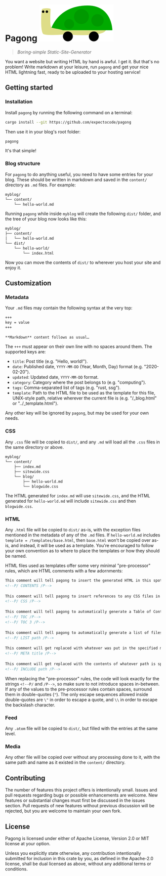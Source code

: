 # Pagong ![pagong's logo](logo.svg)

> *Boring-simple Static-Site-Generator*

You want a website but writing HTML by hand is awful. I get it. But that's no problem! Write markdown at your leisure, run `pagong` and get your nice HTML lightning fast, ready to be uploaded to your hosting service!

## Getting started

### Installation

Install `pagong` by running the following command on a terminal:

```sh
cargo install --git https://github.com/expectocode/pagong
```

Then use it in your blog's root folder:

```sh
pagong
```

It's that simple!

### Blog structure

For `pagong` to do anything useful, you need to have some entries for your blog. These should be written in markdown and saved in the `content/` directory as `.md` files. For example:

```
myblog/
└── content/
    └── hello-world.md
```

Running `pagong` while inside `myblog` will create the following `dist/` folder, and the tree of your blog now looks like this:

```
myblog/
├── content/
│   └── hello-world.md
└── dist/
    └── hello-world/
        └── index.html
```

Now you can move the contents of `dist/` to wherever you host your site and enjoy it.

## Customization

### Metadata

Your `.md` files may contain the following syntax at the very top:

```
+++
key = value
+++

**Markdown** content follows as usual…
```

The `+++` must appear on their own line with no spaces around them. The supported keys are:

* `title`: Post title (e.g. "Hello, world!").
* `date`: Published date, `YYYY-MM-DD` (Year, Month, Day) format (e.g. "2020-02-20").
* `updated`: Updated date, `YYYY-MM-DD` format.
* `category`: Category where the post belongs to (e.g. "computing").
* `tags`: Comma-separated list of tags (e.g. "rust, ssg").
* `template`: Path to the HTML file to be used as the template for this file, UNIX-style path, relative wherever the current file is (e.g. "/_blog.html" or "../_template.html").

Any other key will be ignored by `pagong`, but may be used for your own needs.

### CSS

Any `.css` file will be copied to `dist/`, and any `.md` will load all the `.css` files in the same directory or above.

```
myblog/
└── content/
    ├── index.md
    ├── sitewide.css
    └── blog/
        ├── hello-world.md
        └── blogwide.css
```

The HTML generated for `index.md` will use `sitewide.css`, and the HTML generated for `hello-world.md` will include `sitewide.css` and then `blogwide.css`.

### HTML

Any `.html` file will be copied to `dist/` as-is, with the exception files mentioned in the metadata of any of the `.md` files. If `hello-world.md` includes `template = /templates/base.html`, then `base.html` won't be copied over as-is, and instead, it will be used as a template. You're encouraged to follow your own convention as to where to place the templates or how they should be named.

HTML files used as templates offer some very minimal "pre-processor" rules, which are HTML comments with a few adornments:

```html
This comment will tell pagong to insert the generated HTML in this spot:
<!--P/ CONTENTS /P-->

This comment will tell pagong to insert references to any CSS files in this spot:
<!--P/ CSS /P-->

This comment will tell pagong to automatically generate a Table of Contents for the current page (based on Markdown headings). You may optionally set the maximum depth:
<!--P/ TOC /P-->
<!--P/ TOC 3 /P-->

This comment will tell pagong to automatically generate a list of files in the given path (relative to the current HTML template file):
<!--P/ LIST path /P-->

This comment will get replaced with whatever was put in the specified metadata key (in this example, the title):
<!--P/ META title /P-->

This comment will get replaced with the contents of whatever path is specified (relative to the current HTML template file):
<!--P/ INCLUDE path /P-->
```

When replacing the "pre-processor" rules, the code will look exactly for the strings `<!--P/` and `/P-->`, so make sure to not introduce spaces in-between. If any of the values to the pre-processor rules contain spaces, surround them in double-quotes (`"`). The only escape sequences allowed inside double-quotes are `\"` in order to escape a quote, and `\\` in order to escape the backslash character.

### Feed

Any `.atom` file will be copied to `dist/`, but filled with the entries at the same level.

### Media

Any other file will be copied over without any processing done to it, with the same path and name as it existed in the `content/` directory.

## Contributing

The number of features this project offers is intentionally small. Issues and pull requests regarding bugs or possible enhancements are welcome. New features or substantial changes must first be discussed in the issues section. Pull requests of new features without previous discussion will be rejected, but you are welcome to maintain your own fork.

## License

Pagong is licensed under either of Apache License, Version 2.0 or MIT license at your option.

Unless you explicitly state otherwise, any contribution intentionally submitted for inclusion in this crate by you, as defined in the Apache-2.0 license, shall be dual licensed as above, without any additional terms or conditions.
